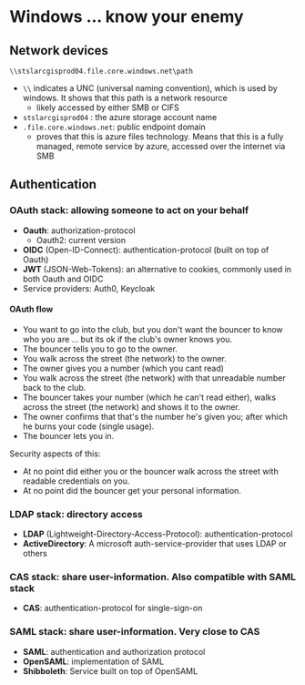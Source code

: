 # Windows ... know your enemy

## Network devices

`\\stslarcgisprod04.file.core.windows.net\path`

- `\\` indicates a UNC (universal naming convention), which is used by windows. It shows that this path is a network resource
  - likely accessed by either SMB or CIFS
- `stslarcgisprod04` : the azure storage account name
- `.file.core.windows.net`: public endpoint domain
  - proves that this is azure files technology. Means that this is a fully managed, remote service by azure, accessed over the internet via SMB

## Authentication

### OAuth stack: allowing someone to act on your behalf

- **Oauth**: authorization-protocol
  - Oauth2: current version
- **OIDC** (Open-ID-Connect): authentication-protocol (built on top of Oauth)
- **JWT** (JSON-Web-Tokens): an alternative to cookies, commonly used in both Oauth and OIDC
- Service providers: Auth0, Keycloak

#### OAuth flow

- You want to go into the club, but you don't want the bouncer to know who you are ... but its ok if the club's owner knows you.
- The bouncer tells you to go to the owner.
- You walk across the street (the network) to the owner.
- The owner gives you a number (which you cant read)
- You walk across the street (the network) with that unreadable number back to the club.
- The bouncer takes your number (which he can't read either), walks across the street (the network) and shows it to the owner.
- The owner confirms that that's the number he's given you; after which he burns your code (single usage).
- The bouncer lets you in.

Security aspects of this:

- At no point did either you or the bouncer walk across the street with readable credentials on you.
- At no point did the bouncer get your personal information.

### LDAP stack: directory access

- **LDAP** (Lightweight-Directory-Access-Protocol): authentication-protocol
- **ActiveDirectory**: A microsoft auth-service-provider that uses LDAP or others

### CAS stack: share user-information. Also compatible with SAML stack

- **CAS**: authentication-protocol for single-sign-on

### SAML stack: share user-information. Very close to CAS

- **SAML**: authentication and authorization protocol
- **OpenSAML**: implementation of SAML
- **Shibboleth**: Service built on top of OpenSAML
